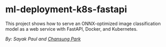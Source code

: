 # ml-deployment-k8s-fastapi
This project shows how to serve an ONNX-optimized image classification model as a web service with FastAPI, Docker, and Kubernetes.

*By: Sayak Paul and [Chansung Park](https://github.com/deep-diver)*
